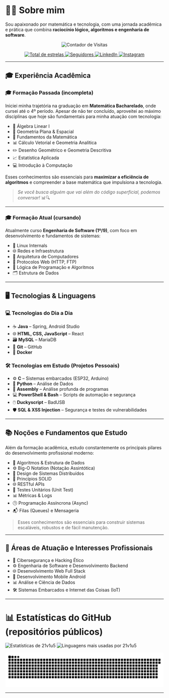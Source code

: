 # 👨‍💻 Sobre mim

Sou apaixonado por matemática e tecnologia, com uma jornada acadêmica e prática que combina **raciocínio lógico, algoritmos e engenharia de software**.


<p align="center">
  <img
    src="https://profile-counter.glitch.me/21v1u5/count.svg"
    alt="Contador de Visitas"
  />
</p>

<p align="center">
  <a href="https://github.com/21v1u5">
    <img 
      alt="Total de estrelas" 
      title="Total de estrelas GitHub" 
      src="https://custom-icon-badges.demolab.com/github/stars/21v1u5?color=55960c&style=for-the-badge&labelColor=488207&logo=star&label=estrelas"
    />
  </a>
  <a href="https://github.com/21v1u5?tab=followers">
    <img 
      alt="Seguidores" 
      title="Me siga no GitHub" 
      src="https://custom-icon-badges.demolab.com/github/followers/21v1u5?color=236ad3&labelColor=1155ba&style=for-the-badge&logo=github&label=Seguidores&logoColor=white"
    />
  </a>
  <a href="https://www.linkedin.com/in/l%C3%ADvius-penha-650a7b2a8/">
    <img 
      alt="LinkedIn" 
      title="Me siga no LinkedIn" 
      src="https://img.shields.io/badge/LinkedIn-0077B5?style=for-the-badge&logo=linkedin&logoColor=white"
    />
  </a>
  <a href="https://www.instagram.com/01001100.exe/">
    <img 
      alt="Instagram"
      title="Me siga no Instagram" 
      src="https://img.shields.io/badge/Instagram-E4405F?style=for-the-badge&logo=instagram&logoColor=white"
    />
  </a>
</p>

---

## 🎓 Experiência Acadêmica

### 🎓 Formação Passada (incompleta)

Iniciei minha trajetória na graduação em **Matemática Bacharelado**, onde cursei até o 4º período. Apesar de não ter concluído, aproveitei ao máximo disciplinas que hoje são fundamentais para minha atuação com tecnologia:

- 📐 Álgebra Linear I  
- 🧭 Geometria Plana & Espacial  
- 🧮 Fundamentos da Matemática  
- 📊 Cálculo Vetorial e Geometria Analítica  
- ✏️ Desenho Geométrico e Geometria Descritiva  
- 📈 Estatística Aplicada  
- 💻 Introdução à Computação  

Esses conhecimentos são essenciais para **maximizar a eficiência de algoritmos** e compreender a base matemática que impulsiona a tecnologia.  
> *Se você busca alguém que vai além do código superficial, podemos conversar!* 📊🔍

---

### 🎓 Formação Atual (cursando)

Atualmente curso **Engenharia de Software (1º/9)**, com foco em desenvolvimento e fundamentos de sistemas:

- 🐧 Linux Internals  
- 🌐 Redes e Infraestrutura    
- 🧠 Arquitetura de Computadores  
- 🔗 Protocolos Web (HTTP, FTP)  
- 🔢 Lógica de Programação e Algoritmos  
- 🗂️ Estrutura de Dados  

---

## 🖥️ Tecnologias & Linguagens

### 💻 Tecnologias do Dia a Dia

- ☕ **Java** – Spring, Android Studio  
- 🌐 **HTML, CSS, JavaScript** – React  
- 🗃️ **MySQL** – MariaDB  
- 🔧 **Git** – GitHub  
- 🐳 **Docker**

### 🛠️ Tecnologias em Estudo (Projetos Pessoais)

- ⚙️ **C** – Sistemas embarcados (ESP32, Arduino)  
- 🐍 **Python** – Análise de Dados  
- 🧬 **Assembly** – Análise profunda de programas  
- 💻 **PowerShell & Bash** – Scripts de automação e segurança  
- 🖱️ **Duckyscript** – BadUSB  
- 🛡️ **SQL & XSS Injection** – Segurança e testes de vulnerabilidades

---

## 📚 Noções e Fundamentos que Estudo

Além da formação acadêmica, estudo constantemente os principais pilares do desenvolvimento profissional moderno:

- 📌 Algoritmos & Estrutura de Dados  
- ⚙️ Big-O Notation (Notação Assintótica)  
- 🧱 Design de Sistemas Distribuídos  
- 🧩 Princípios SOLID  
- 🌐 RESTful APIs  
- 🧪 Testes Unitários (Unit Test)  
- 📊 Métricas & Logs  
- 🕒 Programação Assíncrona (Async)  
- 📬 Filas (Queues) e Mensageria  

> Esses conhecimentos são essenciais para construir sistemas escaláveis, robustos e de fácil manutenção.

---

## 🎯 Áreas de Atuação e Interesses Profissionais

- 🔐 Cibersegurança e Hacking Ético  
- ⚙️ Engenharia de Software e Desenvolvimento Backend  
- 🌐 Desenvolvimento Web Full Stack  
- 📲 Desenvolvimento Mobile Android  
- 📊 Análise e Ciência de Dados  
- 🛠️ Sistemas Embarcados e Internet das Coisas (IoT)  

---

# 📊 Estatísticas do GitHub (repositórios públicos)

<p align="left">
  <img 
    alt="Estatísticas de 21v1u5" 
    height="150"
    src="https://github-readme-stats.vercel.app/api?username=21v1u5&show_icons=true&theme=tokyonight&locale=pt-br&include_all_commits=true&hide_title=true" 
  />
  <img 
    alt="Linguagens mais usadas por 21v1u5" 
    height="150"
    src="https://github-readme-stats.vercel.app/api/top-langs/?username=21v1u5&theme=tokyonight&layout=compact&langs_count=10&hide_title=true" 
  />
</p>

<p align="center">
  <img 
    src="https://raw.githubusercontent.com/21v1u5/21v1u5/main/dist/github-contribution-snake.svg" 
    alt="GitHub Contribution Snake"
    style="max-width: 100%;" 
  />
</p>

---
